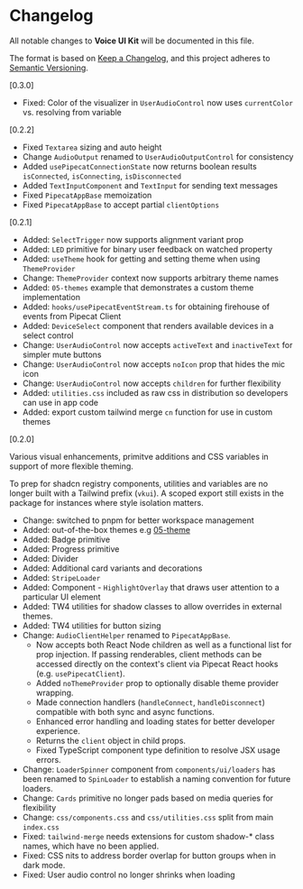 # Changelog

All notable changes to **Voice UI Kit** will be documented in this file.

The format is based on [Keep a Changelog](https://keepachangelog.com/en/1.0.0/),
and this project adheres to [Semantic Versioning](https://semver.org/spec/v2.0.0.html).

[0.3.0]

- Fixed: Color of the visualizer in `UserAudioControl` now uses `currentColor` vs. resolving from variable

[0.2.2]

- Fixed `Textarea` sizing and auto height
- Change `AudioOutput` renamed to `UserAudioOutputControl` for consistency
- Added `usePipecatConnectionState` now returns boolean results `isConnected`, `isConnecting`, `isDisconnected`
- Added `TextInputComponent` and `TextInput` for sending text messages
- Fixed `PipecatAppBase` memoization
- Fixed `PipecatAppBase` to accept partial `clientOptions`

[0.2.1]

- Added: `SelectTrigger` now supports alignment variant prop
- Added: `LED` primitive for binary user feedback on watched property
- Added: `useTheme` hook for getting and setting theme when using `ThemeProvider`
- Change: `ThemeProvider` context now supports arbitrary theme names
- Added: `05-themes` example that demonstrates a custom theme implementation
- Added: `hooks/usePipecatEventStream.ts` for obtaining firehouse of events from Pipecat Client
- Added: `DeviceSelect` component that renders available devices in a select control
- Change: `UserAudioControl` now accepts `activeText` and `inactiveText` for simpler mute buttons
- Change: `UserAudioControl` now accepts `noIcon` prop that hides the mic icon
- Change: `UserAudioControl` now accepts `children` for further flexibility
- Added: `utilities.css` included as raw css in distribution so developers can use in app code
- Added: export custom tailwind merge `cn` function for use in custom themes

[0.2.0]

Various visual enhancements, primitve additions and CSS variables in support of more flexible theming.

To prep for shadcn registry components, utilities and variables are no longer built with a
Tailwind prefix (`vkui`). A scoped export still exists in the package for instances where style isolation matters. 

- Change: switched to pnpm for better workspace management
- Added: out-of-the-box themes e.g [05-theme](examples/05-theme)
- Added: Badge primitive
- Added: Progress primitive
- Added: Divider
- Added: Additional card variants and decorations
- Added: `StripeLoader`
- Added: Component - `HighlightOverlay` that draws user attention to a particular UI element
- Added: TW4 utilities for shadow classes to allow overrides in external themes.
- Added: TW4 utilities for button sizing
- Change: `AudioClientHelper` renamed to `PipecatAppBase`.
    - Now accepts both React Node children as well as a functional list for prop injection. If passing renderables, client methods can be accessed directly on the context's client via Pipecat React hooks (e.g. `usePipecatClient`).
    - Added `noThemeProvider` prop to optionally disable theme provider wrapping.
    - Made connection handlers (`handleConnect`, `handleDisconnect`) compatible with both sync and async functions.
    - Enhanced error handling and loading states for better developer experience.
    - Returns the `client` object in child props.
    - Fixed TypeScript component type definition to resolve JSX usage errors.
- Change: `LoaderSpinner` component from `components/ui/loaders` has been renamed to `SpinLoader` to establish a naming convention for future loaders.
- Change: `Cards` primitive no longer pads based on media queries for flexibility
- Change: `css/components.css` and `css/utilities.css` split from main `index.css`
- Fixed: `tailwind-merge` needs extensions for custom shadow-* class names, which have no been applied.
- Fixed: CSS nits to address border overlap for button groups when in dark mode.
- Fixed: User audio control no longer shrinks when loading